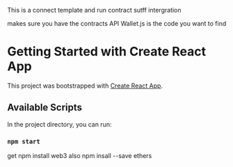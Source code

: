 This is a connect template and run contract sutff intergration

makes sure you have the contracts API
Wallet.js is the code you want to find
# Getting Started with Create React App

This project was bootstrapped with [Create React App](https://github.com/facebook/create-react-app).

## Available Scripts

In the project directory, you can run:

### `npm start`

get npm install web3
also npm insall --save ethers

